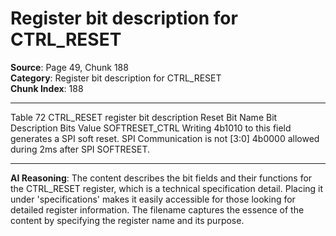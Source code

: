 # Register bit description for CTRL_RESET

**Source**: Page 49, Chunk 188  
**Category**: Register bit description for CTRL_RESET  
**Chunk Index**: 188

---

Table 72 CTRL_RESET register bit description
Reset
Bit Name Bit Description Bits
Value
SOFTRESET_CTRL Writing 4b1010 to this field generates a SPI soft reset. SPI Communication is not [3:0] 4b0000
allowed during 2ms after SPI SOFTRESET.

---

**AI Reasoning**: The content describes the bit fields and their functions for the CTRL_RESET register, which is a technical specification detail. Placing it under 'specifications' makes it easily accessible for those looking for detailed register information. The filename captures the essence of the content by specifying the register name and its purpose.

